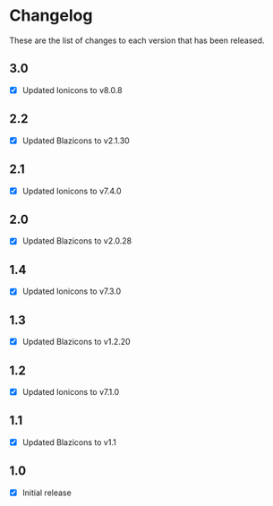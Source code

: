 # Changelog
These are the list of changes to each version that has been released.

## 3.0
- [x] Updated Ionicons to v8.0.8

## 2.2
- [x] Updated Blazicons to v2.1.30

## 2.1
- [x] Updated Ionicons to v7.4.0

## 2.0
- [x] Updated Blazicons to v2.0.28

## 1.4
- [x] Updated Ionicons to v7.3.0

## 1.3
- [x] Updated Blazicons to v1.2.20

## 1.2
- [x] Updated Ionicons to v7.1.0

## 1.1
- [x] Updated Blazicons to v1.1

## 1.0
- [x] Initial release